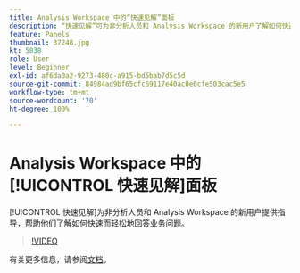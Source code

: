 ```yaml
---
title: Analysis Workspace 中的“快速见解”面板
description: “快速见解”可为非分析人员和 Analysis Workspace 的新用户了解如何快速轻松地回答业务问题提供指导。
feature: Panels
thumbnail: 37248.jpg
kt: 5838
role: User
level: Beginner
exl-id: af6da0a2-9273-480c-a915-bd5bab7d5c5d
source-git-commit: 84984ad9bf65cfc69117e40ac0e0cfe503cac5e5
workflow-type: tm+mt
source-wordcount: '70'
ht-degree: 100%

---
```


# Analysis Workspace 中的[!UICONTROL 快速见解]面板

[!UICONTROL 快速见解]为非分析人员和 Analysis Workspace 的新用户提供指导，帮助他们了解如何快速而轻松地回答业务问题。

>[!VIDEO](https://video.tv.adobe.com/v/37248/?quality=12&learn=on)

有关更多信息，请参阅[文档](https://experienceleague.adobe.com/docs/analytics/analyze/analysis-workspace/panels/quickinsight.html)。
